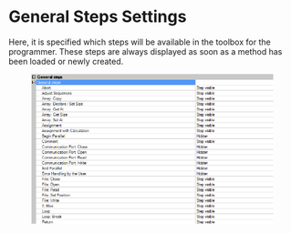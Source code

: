 # General Steps Settings

Here, it is specified which steps will be available in the toolbox for the programmer. These steps are always displayed as soon as a method has been loaded or newly created.

<figure><img src="../.gitbook/assets/image (7).png" alt=""><figcaption></figcaption></figure>
